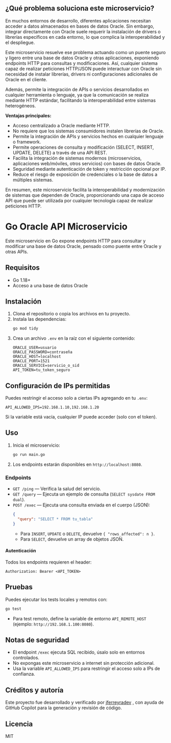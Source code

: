 ## ¿Qué problema soluciona este microservicio?

En muchos entornos de desarrollo, diferentes aplicaciones necesitan acceder a datos almacenados en bases de datos Oracle. Sin embargo, integrar directamente con Oracle suele requerir la instalación de drivers o librerías específicos en cada entorno, lo que complica la interoperabilidad y el despliegue.

Este microservicio resuelve ese problema actuando como un puente seguro y ligero entre una base de datos Oracle y otras aplicaciones, exponiendo endpoints HTTP para consultas y modificaciones. Así, cualquier sistema capaz de realizar peticiones HTTP/JSON puede interactuar con Oracle sin necesidad de instalar librerías, drivers ni configuraciones adicionales de Oracle en el cliente.

Además, permite la integración de APIs o servicios desarrollados en cualquier herramienta o lenguaje, ya que la comunicación se realiza mediante HTTP estándar, facilitando la interoperabilidad entre sistemas heterogéneos.

**Ventajas principales:**
- Acceso centralizado a Oracle mediante HTTP.
- No requiere que los sistemas consumidores instalen librerías de Oracle.
- Permite la integración de APIs y servicios hechos en cualquier lenguaje o framework.
- Permite operaciones de consulta y modificación (SELECT, INSERT, UPDATE, DELETE) a través de una API REST.
- Facilita la integración de sistemas modernos (microservicios, aplicaciones web/móviles, otros servicios) con bases de datos Oracle.
- Seguridad mediante autenticación de token y restricción opcional por IP.
- Reduce el riesgo de exposición de credenciales o la base de datos a múltiples sistemas.

En resumen, este microservicio facilita la interoperabilidad y modernización de sistemas que dependen de Oracle, proporcionando una capa de acceso API que puede ser utilizada por cualquier tecnología capaz de realizar peticiones HTTP.

# Go Oracle API Microservicio

Este microservicio en Go expone endpoints HTTP para consultar y modificar una base de datos Oracle, pensado como puente entre Oracle y otras APIs.

## Requisitos
- Go 1.18+
- Acceso a una base de datos Oracle

## Instalación
1. Clona el repositorio o copia los archivos en tu proyecto.
2. Instala las dependencias:
   ```sh
   go mod tidy
   ```
3. Crea un archivo `.env` en la raíz con el siguiente contenido:
   ```env
   ORACLE_USER=usuario
   ORACLE_PASSWORD=contraseña
   ORACLE_HOST=localhost
   ORACLE_PORT=1521
   ORACLE_SERVICE=servicio_o_sid
   API_TOKEN=tu_token_seguro
   ```

## Configuración de IPs permitidas

Puedes restringir el acceso solo a ciertas IPs agregando en tu `.env`:

```
API_ALLOWED_IPS=192.168.1.10,192.168.1.20
```

Si la variable está vacía, cualquier IP puede acceder (solo con el token).

## Uso
1. Inicia el microservicio:
   ```sh
   go run main.go
   ```
2. Los endpoints estarán disponibles en `http://localhost:8080`.

### Endpoints
- `GET /ping` — Verifica la salud del servicio.
- `GET /query` — Ejecuta un ejemplo de consulta (`SELECT sysdate FROM dual`).
- `POST /exec` — Ejecuta una consulta enviada en el cuerpo (JSON):
  ```json
  {
    "query": "SELECT * FROM tu_tabla"
  }
  ```
  - Para `INSERT`, `UPDATE` o `DELETE`, devuelve `{ "rows_affected": n }`.
  - Para `SELECT`, devuelve un array de objetos JSON.

#### Autenticación
Todos los endpoints requieren el header:
```
Authorization: Bearer <API_TOKEN>
```

## Pruebas
Puedes ejecutar los tests locales y remotos con:
```sh
go test
```

- Para test remoto, define la variable de entorno `API_REMOTE_HOST` (ejemplo: `http://192.168.1.100:8080`).

## Notas de seguridad
- El endpoint `/exec` ejecuta SQL recibido, úsalo solo en entornos controlados.
- No expongas este microservicio a internet sin protección adicional.
- Usa la variable `API_ALLOWED_IPS` para restringir el acceso solo a IPs de confianza.

## Créditos y autoría

Este proyecto fue desarrollado y verificado por [jferreyradev](https://github.com/jferreyradev/jferreyradev) , con ayuda de GitHub Copilot para la generación y revisión de código.

## Licencia
MIT
